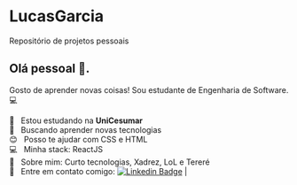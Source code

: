 # LucasGarcia
Repositório de projetos pessoais

## Olá pessoal 👋.
Gosto de aprender novas coisas!
Sou estudante de Engenharia de Software. :computer:

 :blue_book:  &nbsp; Estou estudando na **UniCesumar**
 <br/> :purple_heart: &nbsp; Buscando aprender novas tecnologias
 <br/> :blush: &nbsp; Posso te ajudar com CSS e HTML
 <br/> :computer: &nbsp; Minha stack: ReactJS
 <br/> 💬  &nbsp; Sobre mim: Curto tecnologias, Xadrez, LoL e Tereré
 <br/> :email: &nbsp; Entre em contato comigo: [![Linkedin Badge](https://img.shields.io/badge/-LucasGarcia-blue?style=flat-square&logo=Linkedin&logoColor=white&link=https://https://www.linkedin.com/in/lucas-garcia-71a2281a3/)](https://www.linkedin.com/in/lucas-garcia-71a2281a3/) 
|
